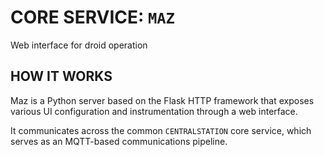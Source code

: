 # CORE SERVICE: `MAZ`

Web interface for droid operation

## HOW IT WORKS

Maz is a Python server based on the Flask HTTP framework that exposes various
UI configuration and instrumentation through a web interface.

It communicates across the common `CENTRALSTATION` core service, which serves
as an MQTT-based communications pipeline.
